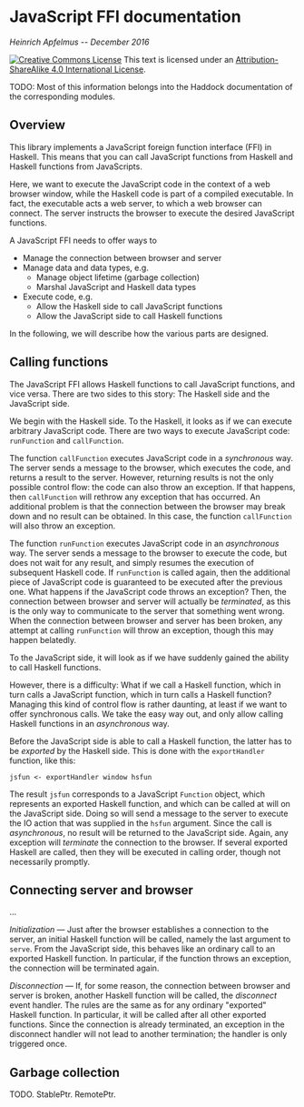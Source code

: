 JavaScript FFI documentation
============================
*Heinrich Apfelmus* -- *December 2016*

<a rel="license" href="https://creativecommons.org/licenses/by-sa/4.0/"><img alt="Creative Commons License" style="border-width:0" src="http://i.creativecommons.org/l/by-sa/4.0/88x31.png" /></a> This text is licensed under an <a rel="license" href="http://creativecommons.org/licenses/by-sa/4.0/">Attribution-ShareAlike 4.0 International License</a>.

TODO: Most of this information belongs into the Haddock documentation of the corresponding modules.

Overview
--------

This library implements a JavaScript foreign function interface (FFI) in Haskell. This means that you can call JavaScript functions from Haskell and Haskell functions from JavaScripts.

Here, we want to execute the JavaScript code in the context of a web browser window, while the Haskell code is part of a compiled executable. In fact, the executable acts a web server, to which a web browser can connect. The server instructs the browser to execute the desired JavaScript functions.

A JavaScript FFI needs to offer ways to

* Manage the connection between browser and server
* Manage data and data types, e.g.
    * Manage object lifetime (garbage collection)
    * Marshal JavaScript and Haskell data types
* Execute code, e.g.
    * Allow the Haskell side to call JavaScript functions
    * Allow the JavaScript side to call Haskell functions

In the following, we will describe how the various parts are designed.

Calling functions
-----------------

The JavaScript FFI allows Haskell functions to call JavaScript functions, and vice versa. There are two sides to this story: The Haskell side and the JavaScript side.

We begin with the Haskell side. To the Haskell, it looks as if we can execute arbitrary JavaScript code. There are two ways to execute JavaScript code: `runFunction` and `callFunction`.

The function `callFunction` executes JavaScript code in a *synchronous* way. The server sends a message to the browser, which executes the code, and returns a result to the server. However, returning results is not the only possible control flow: the code can also throw an exception. If that happens, then `callFunction` will rethrow any exception that has occurred. An additional problem is that the connection between the browser may break down and no result can be obtained. In this case, the function `callFunction` will also throw an exception.

The function `runFunction` executes JavaScript code in an *asynchronous* way. The server sends a message to the browser to execute the code, but does not wait for any result, and simply resumes the execution of subsequent Haskell code. If `runFunction` is called again, then the additional piece of JavaScript code is guaranteed to be executed after the previous one. What happens if the JavaScript code throws an exception? Then, the connection between browser and server will actually be *terminated*, as this is the only way to communicate to the server that something went wrong. When the connection between browser and server has been broken, any attempt at calling `runFunction` will throw an exception, though this may happen belatedly.

To the JavaScript side, it will look as if we have suddenly gained the ability to call Haskell functions.

However, there is a difficulty: What if we call a Haskell function, which in turn calls a JavaScript function, which in turn calls a Haskell function? Managing this kind of control flow is rather daunting, at least if we want to offer synchronous calls. We take the easy way out, and only allow calling Haskell functions in an *asynchronous* way.

Before the JavaScript side is able to call a Haskell function, the latter has to be *exported* by the Haskell side. This is done with the `exportHandler` function, like this:

    jsfun <- exportHandler window hsfun

The result `jsfun` corresponds to a JavaScript `Function` object, which represents an exported Haskell function, and which can be called at will on the JavaScript side. Doing so will send a message to the server to execute the IO action that was supplied in the `hsfun` argument. Since the call is *asynchronous*, no result will be returned to the JavaScript side. Again, any exception will *terminate* the connection to the browser. If several exported Haskell are called, then they will be executed in calling order, though not necessarily promptly.


Connecting server and browser
-----------------------------

…

*Initialization* —
Just after the browser establishes a connection to the server, an initial Haskell function will be called, namely the last argument to `serve`. From the JavaScript side, this behaves like an ordinary call to an exported Haskell function. In particular, if the function throws an exception, the connection will be terminated again.

*Disconnection* —
If, for some reason, the connection between browser and server is broken, another Haskell function will be called, the *disconnect* event handler. The rules are the same as for any ordinary "exported" Haskell function. In particular, it will be called after all other exported functions. Since the connection is already terminated, an exception in the disconnect handler will not lead to another termination; the handler is only triggered once.


Garbage collection
------------------

TODO. StablePtr. RemotePtr.
